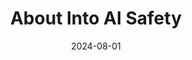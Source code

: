 ---
title: 'About Into AI Safety'
url: /intoaisafety/about/
date: 2024-08-01
type: landing

sections:
  - block: html-block
    content: 
      text: '<div class="max-w-prose mx-auto flex justify-center mt-10 mb-10"><article class="prose prose-slate lg:prose-xl dark:prose-invert"><h1 class="lg:text-6xl">
             Into AI Safety
             </h1></article></div>'
    design:
      spacing:
        padding: [0, 0, 0, 0]
        margin: [0, 0, 0, 0]
      css_class: "dark"
      background:
        color: "#1B4066"
  - block: brand-links
    content: 
      items:
        - name: Transistor
          icon: custom/transistor
          url: https://intoaisafety.transistor.fm
          label: Transistor
        - name: Email
          icon: at-symbol
          url: 'mailto:intoaisafety@gmail.com'
          label: Contact
    design:
      spacing:
        padding: ["1em", 0, "1em", 0]
        margin: ["1em", 0, "1em", 0]

---